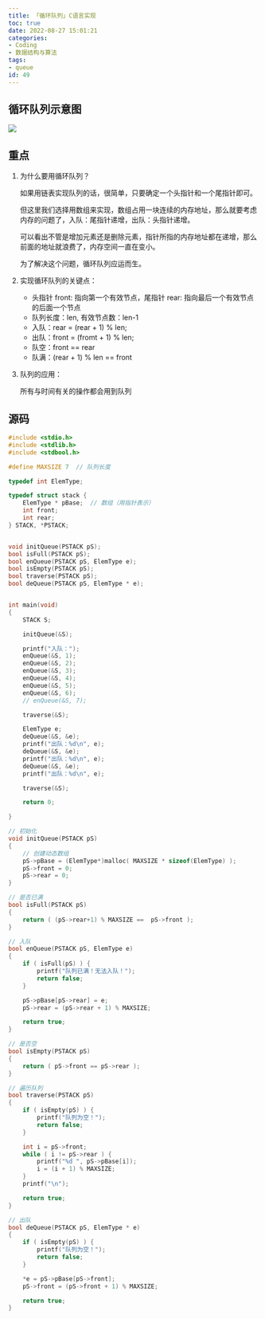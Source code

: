 ```yaml
---
title: 「循环队列」C语言实现
toc: true
date: 2022-08-27 15:01:21
categories:
- Coding
- 数据结构与算法
tags:
- queue
id: 49
---
```


## 循环队列示意图

![](https://img.arctee.cn/one/202208271516620.png)

## 重点

1. 为什么要用循环队列？ 
   
    如果用链表实现队列的话，很简单，只要确定一个头指针和一个尾指针即可。

    但这里我们选择用数组来实现，数组占用一块连续的内存地址，那么就要考虑内存的问题了，入队：尾指针递增，出队：头指针递增。

    可以看出不管是增加元素还是删除元素，指针所指的内存地址都在递增，那么前面的地址就浪费了，内存空间一直在变小。

    为了解决这个问题，循环队列应运而生。

2. 实现循环队列的关键点：

   - 头指针 front: 指向第一个有效节点，尾指针 rear: 指向最后一个有效节点的后面一个节点
   - 队列长度：len, 有效节点数：len-1
   - 入队：rear = (rear + 1) % len;
   - 出队：front = (fromt + 1) % len;
   - 队空：front == rear
   - 队满：(rear + 1) % len == front
 
3. 队列的应用：

    所有与时间有关的操作都会用到队列

<!--more-->


## 源码

```c
#include <stdio.h>
#include <stdlib.h>
#include <stdbool.h>

#define MAXSIZE 7  // 队列长度

typedef int ElemType;

typedef struct stack {
    ElemType * pBase;  // 数组（用指针表示）
    int front;
    int rear;
} STACK, *PSTACK;


void initQueue(PSTACK pS);
bool isFull(PSTACK pS);
bool enQueue(PSTACK pS, ElemType e);
bool isEmpty(PSTACK pS);
bool traverse(PSTACK pS);
bool deQueue(PSTACK pS, ElemType * e);


int main(void)
{
    STACK S;

    initQueue(&S);

    printf("入队：");
    enQueue(&S, 1);
    enQueue(&S, 2);
    enQueue(&S, 3);
    enQueue(&S, 4);
    enQueue(&S, 5);
    enQueue(&S, 6);
    // enQueue(&S, 7);

    traverse(&S);

    ElemType e;
    deQueue(&S, &e);
    printf("出队：%d\n", e);
    deQueue(&S, &e);
    printf("出队：%d\n", e);
    deQueue(&S, &e);
    printf("出队：%d\n", e);

    traverse(&S);

    return 0;

}

// 初始化
void initQueue(PSTACK pS)
{
    // 创建动态数组
    pS->pBase = (ElemType*)malloc( MAXSIZE * sizeof(ElemType) );
    pS->front = 0;
    pS->rear = 0;
}

// 是否已满
bool isFull(PSTACK pS)
{
    return ( (pS->rear+1) % MAXSIZE ==  pS->front );
}

// 入队
bool enQueue(PSTACK pS, ElemType e)
{
    if ( isFull(pS) ) {
        printf("队列已满！无法入队！");
        return false;
    }

    pS->pBase[pS->rear] = e;
    pS->rear = (pS->rear + 1) % MAXSIZE;

    return true;
}

// 是否空
bool isEmpty(PSTACK pS)
{
    return ( pS->front == pS->rear );
}

// 遍历队列
bool traverse(PSTACK pS)
{
    if ( isEmpty(pS) ) {
        printf("队列为空！");
        return false;
    }

    int i = pS->front;
    while ( i != pS->rear ) {
        printf("%d ", pS->pBase[i]);
        i = (i + 1) % MAXSIZE;
    }
    printf("\n");

    return true;
}

// 出队
bool deQueue(PSTACK pS, ElemType * e)
{
    if ( isEmpty(pS) ) {
        printf("队列为空！");
        return false;
    }

    *e = pS->pBase[pS->front];
    pS->front = (pS->front + 1) % MAXSIZE;

    return true;
}
```